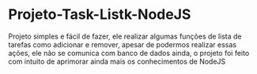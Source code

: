 # Projeto-Task-Listk-NodeJS
Projeto simples e fácil de fazer, ele realizar algumas funções de lista de tarefas como adicionar e remover, apesar de podermos realizar essas ações, ele não se comunica com banco de dados ainda, o projeto foi feito com intuito de aprimorar ainda mais os conhecimentos de NodeJS
